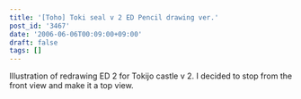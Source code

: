 ```yaml
---
title: '[Toho] Toki seal v 2 ED Pencil drawing ver.'
post_id: '3467'
date: '2006-06-06T00:09:00+09:00'
draft: false
tags: []
---
```


Illustration of redrawing ED 2 for Tokijo castle v 2. I decided to stop from the front view and make it a top view.
